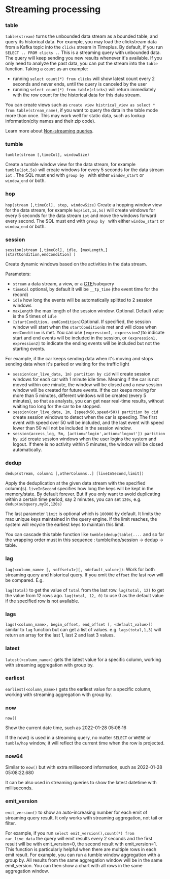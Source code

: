 # Streaming processing

### table

`table(stream)` turns the unbounded data stream as a bounded table, and query its historical data. For example, you may load the clickstream data from a Kafka topic into the `clicks` stream in Timeplus. By default, if you run `SELECT .. FROM clicks ..` This is a streaming query with unbounded data. The query will keep sending you new results whenever it's available. If you only need to analyze the past data, you can put the stream into the `table` function. Taking a `count` as an example:

* running `select count(*) from clicks` will show latest count every 2 seconds and never ends, until the query is canceled by the user
* running `select count(*) from table(clicks)` will return immediately with the row count for the historical data for this data stream.

You can create views such as `create view histrical_view as select * from table(stream_name)`, if you want to query the data in the table mode more than once. This may work well for static data, such as lookup information(city names and their zip code).

Learn more about [Non-streaming queries](history).

### tumble

`tumble(stream [,timeCol], windowSize)`

Create a tumble window view for the data stream, for example `tumble(iot,5s)` will create windows for every 5 seconds for the data stream `iot` . The SQL must end with `group by ` with either `window_start` or `window_end` or both.

### hop

`hop(stream [,timeCol], step, windowSize)`
Create a hopping window view for the data stream, for example `hop(iot,1s,5s)` will create windows for every 5 seconds for the data stream `iot` and move the windows forward every second. The SQL must end with `group by ` with either `window_start` or `window_end` or both.

### session

`session(stream [,timeCol], idle, [maxLength,] [startCondition,endCondition] )`

Create dynamic windows based on the activities in the data stream. 

Parameters:

* `stream` a data stream, a view, or a [CTE](glossary#cte)/subquery
* `timeCol` optional, by default it will be `__tp_time` (the event time for the record)
* `idle` how long the events will be automatically splitted to 2 session windows
* `maxLength` the max length of the session window. Optional. Default value is the 5 times of `idle`
* `[startCondition, endCondition]`Optional. If specified, the session window will start when the `startCondition`is met and will close when `endCondition` is met. You can use `[expression1, expression2]`to indicate start and end events will be included in the session, or `(expression1, expression2]` to indicate the ending events will be included but not the starting events.

For example, if the car keeps sending data when it's moving and stops sending data when it's parked or waiting for the traffic light

* `session(car_live_data, 1m) partition by cid` will create session windows for each car with 1 minute idle time. Meaning if the car is not moved within one minute, the window will be closed and a new session window will be created for future events. If the car keeps moving for more than 5 minutes, different windows will be created (every 5 minutes), so that as analysts, you can get near real-time results, without waiting too long for the car to be stopped.
* `session(car_live_data, 1m, [speed>50,speed<50)) partition by cid` create session windows to detect when the car is speeding. The first event with speed over 50 will be included, and the last event with speed lower than 50 will not be included in the session window.
* `session(access_log, 5m, [action='login',action='logout']) partition by uid` create session windows when the user logins the system and logout. If there is no activity within 5 minutes, the window will be closed automatically.

### dedup

`dedup(stream, column1 [,otherColumns..] [liveInSecond,limit])`

Apply the deduplication at the given data stream with the specified column(s). `liveInSecond` specifies how long the keys will be kept in the memory/state. By default forever. But if you only want to avoid duplicating within a certain time period, say 2 minutes, you can set `120s`, e.g. `dedup(subquery,myId,120s)`

The last parameter `limit` is optional which is `100000` by default. It limits the max unique keys maintained in the query engine. If the limit reaches, the system will recycle the earliest keys to maintain this limit.

You can cascade this table function like `tumble(dedup(table(....` and so far the wrapping order must in this sequence : tumble/hop/session -> dedup -> table.

### lag

`lag(<column_name> [, <offset=1>][, <default_value>])`: Work for both streaming query and historical query. If you omit the `offset` the last row will be compared. E.g.

`lag(total)` to get the value of `total` from the last row. `lag(total, 12)` to get the value from 12 rows ago. `lag(total, 12, 0)` to use 0 as the default value if the specified row is not available.



### lags

`lags(<column_name>, begin_offset, end_offset [, <default_value>])` similar to `lag` function but can get a list of values. e.g. `lags(total,1,3)` will return an array for the last 1, last 2 and last 3 values.

### latest

`latest(<column_name>)` gets the latest value for a specific column, working with streaming aggregation with group by.

### earliest

`earliest(<column_name>)` gets the earliest value for a specific column, working with streaming aggregation with group by.

### now

`now()`

Show the current date time, such as 2022-01-28 05:08:16

If the now() is used in a streaming query, no matter `SELECT` or `WHERE` or `tumble/hop` window, it will reflect the current time when the row is projected.

### now64

Similar to `now()` but with extra millisecond information, such as 2022-01-28 05:08:22.680

It can be also used in streaming queries to show the latest datetime with milliseconds.

### emit_version

`emit_version()` to show an auto-increasing number for each emit of streaming query result. It only works with streaming aggregation, not tail or filter. 

For example, if you run `select emit_version(),count(*) from car_live_data` the query will emit results every 2 seconds and the first result will be with emit_version=0, the second result with emit_version=1. This function is particularly helpful when there are multiple rows in each emit result. For example, you can run a tumble window aggregation with a group by. All results from the same aggregation window will be in the same emit_version. You can then show a chart with all rows in the same aggregation window.

